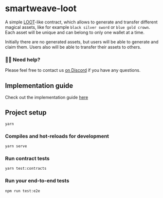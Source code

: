 # smartweave-loot

A simple [LOOT](https://www.lootproject.com/)-like contract, which allows to generate and transfer different magical assets, like for example `black silver sword` or `blue gold crown`. Each asset will be unique and can belong to only one wallet at a time.

Initially there are no generated assets, but users will be able to generate and claim them.
Users also will be able to transfer their assets to others.

### 🙋‍♂️ Need help?
Please feel free to contact us [on Discord](https://redstone.finance/discord) if you have any questions.

## Implementation guide
Check out the implementation guide [here](./docs/LOOT_CONTRACT_TUTORIAL.md)

## Project setup
```
yarn
```

### Compiles and hot-reloads for development
```
yarn serve
```

### Run contract tests
```
yarn test:contracts
```

### Run your end-to-end tests
```
npm run test:e2e
```
